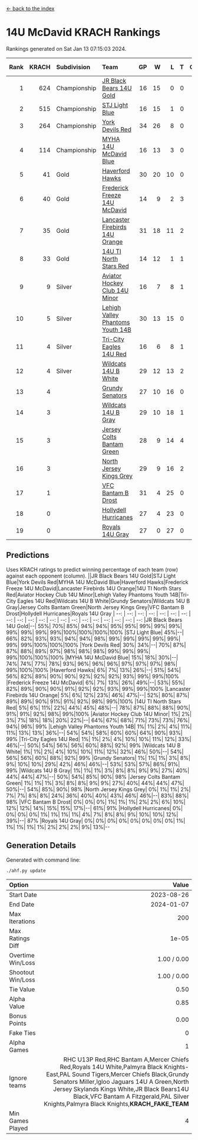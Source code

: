 [<- back to the index](readme.md)
# 14U McDavid KRACH Rankings
Rankings generated on Sat Jan 13 07:15:03 2024.

Rank|KRACH|Subdivision|Team|GP|W|L|T|OTW|OTL|SoS|Exp Wins|Win Diff
---:|---:|:---|:---|---:|---:|---:|---:|---:|---:|---:|---:|---:
1|624|Championship|[JR Black Bears 14U Gold](https://gamesheetstats.com/seasons/3659/teams/140633/schedule)|16|15|0|0|1|0|7|16.8|-0.0
2|515|Championship|[STJ Light Blue](https://gamesheetstats.com/seasons/3659/teams/140639/schedule)|16|15|1|0|0|0|46|15.9|0.0
3|264|Championship|[York Devils Red](https://gamesheetstats.com/seasons/3659/teams/140644/schedule)|34|26|8|0|0|0|370|26.9|0.0
4|114|Championship|[MYHA 14U McDavid Blue](https://gamesheetstats.com/seasons/3659/teams/140636/schedule)|16|13|3|0|0|0|46|13.9|0.0
5|41|Gold|[Haverford Hawks](https://gamesheetstats.com/seasons/3659/teams/140630/schedule)|30|20|10|0|0|0|97|20.9|0.0
6|40|Gold|[Frederick Freeze 14U McDavid](https://gamesheetstats.com/seasons/3659/teams/140628/schedule)|14|9|2|3|0|0|44|11.4|0.0
7|35|Gold|[Lancaster Firebirds 14U Orange](https://gamesheetstats.com/seasons/3659/teams/140634/schedule)|31|18|11|2|0|0|104|19.9|0.0
8|33|Gold|[14U TI North Stars Red](https://gamesheetstats.com/seasons/3659/teams/140626/schedule)|14|12|1|1|0|0|6|13.4|0.0
9|9|Silver|[Aviator Hockey Club 14U Minor](https://gamesheetstats.com/seasons/3659/teams/140627/schedule)|16|7|8|1|0|0|121|8.4|0.0
10|5|Silver|[Lehigh Valley Phantoms Youth 14B](https://gamesheetstats.com/seasons/3659/teams/140635/schedule)|30|13|15|0|1|1|59|14.9|0.0
11|4|Silver|[Tri-City Eagles 14U Red](https://gamesheetstats.com/seasons/3659/teams/140640/schedule)|16|6|8|1|1|0|56|8.4|0.0
12|4|Silver|[Wildcats 14U B White](https://gamesheetstats.com/seasons/3659/teams/140643/schedule)|29|12|13|2|1|1|43|14.9|0.0
13|4||[Grundy Senators](https://gamesheetstats.com/seasons/3659/teams/140629/schedule)|27|10|16|0|0|1|130|10.9|0.0
14|3||[Wildcats 14U B Gray](https://gamesheetstats.com/seasons/3659/teams/140642/schedule)|29|10|18|1|0|0|43|11.4|0.0
15|3||[Jersey Colts Bantam Green](https://gamesheetstats.com/seasons/3659/teams/140632/schedule)|28|9|14|4|1|0|27|12.9|0.0
16|3||[North Jersey Kings Grey](https://gamesheetstats.com/seasons/3659/teams/140637/schedule)|29|9|16|2|1|1|31|11.9|0.0
17|1||[VFC Bantam B Drost](https://gamesheetstats.com/seasons/3659/teams/140641/schedule)|31|4|25|0|0|2|130|4.9|0.0
18|0||[Hollydell Hurricanes](https://gamesheetstats.com/seasons/3659/teams/140631/schedule)|27|4|23|0|0|0|24|4.9|0.0
19|0||[Royals 14U Gray](https://gamesheetstats.com/seasons/3659/teams/140638/schedule)|27|0|27|0|0|0|78|0.9|0.0

## Predictions
Uses KRACH ratings to predict winning percentage of each team (row) against each opponent (column).
||JR Black Bears 14U Gold|STJ Light Blue|York Devils Red|MYHA 14U McDavid Blue|Haverford Hawks|Frederick Freeze 14U McDavid|Lancaster Firebirds 14U Orange|14U TI North Stars Red|Aviator Hockey Club 14U Minor|Lehigh Valley Phantoms Youth 14B|Tri-City Eagles 14U Red|Wildcats 14U B White|Grundy Senators|Wildcats 14U B Gray|Jersey Colts Bantam Green|North Jersey Kings Grey|VFC Bantam B Drost|Hollydell Hurricanes|Royals 14U Gray
| --: | --: | --: | --: | --: | --: | --: | --: | --: | --: | --: | --: | --: | --: | --: | --: | --: | --: | --: | --: 
|JR Black Bears 14U Gold|--| 55%| 70%| 85%| 94%| 94%| 95%| 95%| 99%| 99%| 99%| 99%| 99%| 99%| 99%|100%|100%|100%|100%
|STJ Light Blue| 45%|--| 66%| 82%| 93%| 93%| 94%| 94%| 98%| 99%| 99%| 99%| 99%| 99%| 99%| 99%|100%|100%|100%
|York Devils Red| 30%| 34%|--| 70%| 87%| 87%| 88%| 89%| 97%| 98%| 98%| 98%| 99%| 99%| 99%| 99%|100%|100%|100%
|MYHA 14U McDavid Blue| 15%| 18%| 30%|--| 74%| 74%| 77%| 78%| 93%| 96%| 96%| 96%| 97%| 97%| 97%| 98%| 99%|100%|100%
|Haverford Hawks|  6%|  7%| 13%| 26%|--| 51%| 54%| 56%| 82%| 89%| 90%| 90%| 92%| 92%| 92%| 93%| 99%| 99%|100%
|Frederick Freeze 14U McDavid|  6%|  7%| 13%| 26%| 49%|--| 53%| 55%| 82%| 89%| 90%| 90%| 91%| 92%| 92%| 93%| 99%| 99%|100%
|Lancaster Firebirds 14U Orange|  5%|  6%| 12%| 23%| 46%| 47%|--| 52%| 80%| 87%| 89%| 89%| 90%| 91%| 91%| 92%| 98%| 99%|100%
|14U TI North Stars Red|  5%|  6%| 11%| 22%| 44%| 45%| 48%|--| 78%| 87%| 88%| 88%| 90%| 91%| 91%| 92%| 98%| 99%|100%
|Aviator Hockey Club 14U Minor|  1%|  2%|  3%|  7%| 18%| 18%| 20%| 22%|--| 64%| 67%| 68%| 71%| 73%| 73%| 76%| 94%| 96%| 99%
|Lehigh Valley Phantoms Youth 14B|  1%|  1%|  2%|  4%| 11%| 11%| 13%| 13%| 36%|--| 54%| 54%| 58%| 60%| 60%| 64%| 90%| 93%| 99%
|Tri-City Eagles 14U Red|  1%|  1%|  2%|  4%| 10%| 10%| 11%| 12%| 33%| 46%|--| 50%| 54%| 56%| 56%| 60%| 88%| 92%| 99%
|Wildcats 14U B White|  1%|  1%|  2%|  4%| 10%| 10%| 11%| 12%| 32%| 46%| 50%|--| 54%| 56%| 56%| 60%| 88%| 92%| 99%
|Grundy Senators|  1%|  1%|  1%|  3%|  8%|  9%| 10%| 10%| 29%| 42%| 46%| 46%|--| 53%| 53%| 57%| 86%| 91%| 99%
|Wildcats 14U B Gray|  1%|  1%|  1%|  3%|  8%|  8%|  9%|  9%| 27%| 40%| 44%| 44%| 47%|--| 50%| 54%| 85%| 90%| 98%
|Jersey Colts Bantam Green|  1%|  1%|  1%|  3%|  8%|  8%|  9%|  9%| 27%| 40%| 44%| 44%| 47%| 50%|--| 54%| 85%| 90%| 98%
|North Jersey Kings Grey|  0%|  1%|  1%|  2%|  7%|  7%|  8%|  8%| 24%| 36%| 40%| 40%| 43%| 46%| 46%|--| 83%| 88%| 98%
|VFC Bantam B Drost|  0%|  0%|  0%|  1%|  1%|  1%|  2%|  2%|  6%| 10%| 12%| 12%| 14%| 15%| 15%| 17%|--| 61%| 91%
|Hollydell Hurricanes|  0%|  0%|  0%|  0%|  1%|  1%|  1%|  1%|  4%|  7%|  8%|  8%|  9%| 10%| 10%| 12%| 39%|--| 87%
|Royals 14U Gray|  0%|  0%|  0%|  0%|  0%|  0%|  0%|  0%|  1%|  1%|  1%|  1%|  1%|  2%|  2%|  2%|  9%| 13%|--

## Generation Details

Generated with command line:
```
./ahf.py update
```

| Option | Value |
| :----- | ----: |
| Start Date | 2023-08-26 |
| End Date | 2024-01-07 |
| Max Iterations | 200 |
| Max Ratings Diff | 1e-05 |
| Overtime Win/Loss | 1.00 / 0.00 |
| Shootout Win/Loss | 1.00 / 0.00 |
| Tie Value | 0.50 |
| Alpha Value | 0.85 |
| Bonus Points | 0.00 |
| Fake Ties | 0 |
| Alpha Games | 1 |
| Ignore teams | RHC U13P Red,RHC Bantam A,Mercer Chiefs Red,Royals 14U White,Palmyra Black Knights-East,PAL Sound Tigers,Mercer Chiefs Black,Grundy Senators Miller,Igloo Jaguars 14U A Green,North Jersey Skylands Kings White,JR Black Bears14U Black,VFC Bantam A Fitzgerald,PAL Silver Knights,Palmyra Black Knights,__KRACH_FAKE_TEAM__ |
| Min Games Played | 4 |

